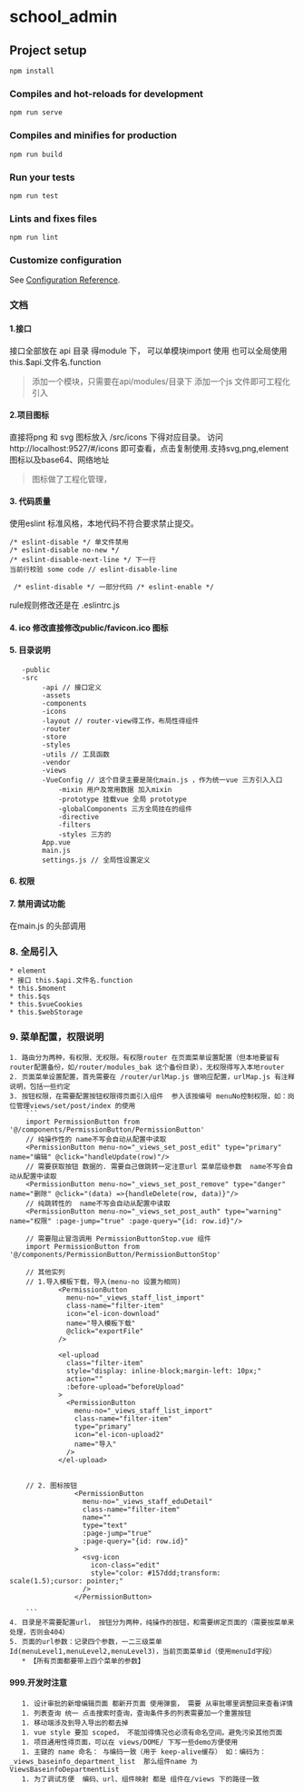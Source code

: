 # school_admin

## Project setup
```
npm install
```

### Compiles and hot-reloads for development
```
npm run serve
```

### Compiles and minifies for production
```
npm run build
```

### Run your tests
```
npm run test
```

### Lints and fixes files
```
npm run lint
```

### Customize configuration
See [Configuration Reference](https://cli.vuejs.org/config/).


### 文档
#### 1.接口
接口全部放在 api 目录 得module 下， 可以单模块import 使用 也可以全局使用 this.$api.文件名.function
>添加一个模块，只需要在api/modules/目录下 添加一个js 文件即可工程化引入

#### 2.项目图标
直接将png 和 svg 图标放入 /src/icons 下得对应目录。 访问http://localhost:9527/#/icons 即可查看，点击复制使用.支持svg,png,element图标以及base64、网络地址
>图标做了工程化管理，

#### 3. 代码质量
使用eslint 标准风格，本地代码不符合要求禁止提交。
```
/* eslint-disable */ 单文件禁用
/* eslint-disable no-new */ 
/* eslint-disable-next-line */ 下一行
当前行校验 some code // eslint-disable-line

 /* eslint-disable */ 一部分代码 /* eslint-enable */
```
rule规则修改还是在 .eslintrc.js

#### 4. ico 修改直接修改public/favicon.ico 图标

#### 5. 目录说明
```
   -public
   -src
        -api // 接口定义
        -assets
        -components
        -icons
        -layout // router-view得工作，布局性得组件
        -router
        -store
        -styles
        -utils // 工具函数
        -vendor
        -views
        -VueConfig // 这个目录主要是简化main.js ，作为统一vue 三方引入入口
            -mixin 用户及常用数据 加入mixin
            -prototype 挂载vue 全局 prototype
            -globalComponents 三方全局挂在的组件
            -directive
            -filters
            -styles 三方的
        App.vue
        main.js
        settings.js // 全局性设置定义
``` 
#### 6. 权限


#### 7. 禁用调试功能
在main.js 的头部调用

### 8. 全局引入
    * element
    * 接口 this.$api.文件名.function
    * this.$moment
    * this.$qs
    * this.$vueCookies
    * this.$webStorage
    
### 9. 菜单配置，权限说明
    1. 路由分为两种，有权限、无权限。有权限router 在页面菜单设置配置（但本地要留有router配置备份，如/router/modules_bak 这个备份目录），无权限得写入本地router
    2. 页面菜单设置配置，首先需要在 /router/urlMap.js 做响应配置，urlMap.js 有注释说明，包括一些约定
    3. 按钮权限，在需要配置按钮权限得页面引入组件  参入该按编号 menuNo控制权限，如：岗位管理views/set/post/index 的使用
        ```
        import PermissionButton from '@/components/PermissionButton/PermissionButton'
        // 纯操作性的 name不写会自动从配置中读取
        <PermissionButton menu-no="_views_set_post_edit" type="primary" name="编辑" @click="handleUpdate(row)"/>
        // 需要获取按钮 数据的. 需要自己做跳转一定注意url 菜单层级参数  name不写会自动从配置中读取
        <PermissionButton menu-no="_views_set_post_remove" type="danger" name="删除" @click="(data) =>{handleDelete(row, data)}"/>
        // 纯跳转性的  name不写会自动从配置中读取
        <PermissionButton menu-no="_views_set_post_auth" type="warning" name="权限" :page-jump="true" :page-query="{id: row.id}"/>
        
        // 需要阻止冒泡调用 PermissionButtonStop.vue 组件
        import PermissionButton from '@/components/PermissionButton/PermissionButtonStop'
        
        // 其他实列
        // 1.导入模板下载，导入(menu-no 设置为相同)
                <PermissionButton
                  menu-no="_views_staff_list_import"
                  class-name="filter-item"
                  icon="el-icon-download"
                  name="导入模板下载"
                  @click="exportFile"
                />
                
                <el-upload
                  class="filter-item"
                  style="display: inline-block;margin-left: 10px;"
                  action=""
                  :before-upload="beforeUpload"
                >
                  <PermissionButton
                    menu-no="_views_staff_list_import"
                    class-name="filter-item"
                    type="primary"
                    icon="el-icon-upload2"
                    name="导入"
                  />
                </el-upload>
        
        
        // 2. 图标按钮
                    <PermissionButton
                      menu-no="_views_staff_eduDetail"
                      class-name="filter-item"
                      name=""
                      type="text"
                      :page-jump="true"
                      :page-query="{id: row.id}"
                    >
                      <svg-icon
                        icon-class="edit"
                        style="color: #157ddd;transform: scale(1.5);cursor: pointer;"
                      />
                    </PermissionButton>
        
        ```
    4. 目录是不需要配置url， 按钮分为两种，纯操作的按钮，和需要绑定页面的（需要按菜单来处理，否则会404）
    5. 页面的url参数：记录四个参数，一二三级菜单Id(menuLevel1,menuLevel2,menuLevel3)，当前页面菜单id（使用menuId字段）
       * 【所有页面都要带上四个菜单的参数】
#### 999.开发时注意
       1. 设计审批的新增编辑页面 都新开页面 使用弹窗， 需要 从审批哪里调整回来查看详情
       1. 列表查询 统一 点击搜索时查询，查询条件多的列表需要加一个重置按钮
       1. 移动端涉及到导入导出的都去掉
       1. vue style 要加 scoped， 不能加得情况也必须有命名空间。避免污染其他页面
       1. 项目通用性得页面，可以在 views/DOME/ 下写一些demo方便使用
       1. 主键的 name 命名： 与编码一致（用于 keep-alive缓存） 如：编码为：_views_baseinfo_department_list  那么组件name 为 ViewsBaseinfoDepartmentList
       1. 为了调试方便  编码、url、组件映射 都是 组件在/views 下的路径一致